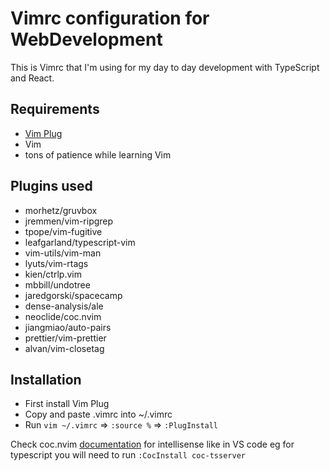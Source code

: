 # Vimrc configuration for WebDevelopment

This is Vimrc that I'm using for my day to day development with TypeScript and React.

## Requirements

- [Vim Plug](https://github.com/junegunn/vim-plug)
- Vim
- tons of patience while learning Vim

## Plugins used

- morhetz/gruvbox
- jremmen/vim-ripgrep
- tpope/vim-fugitive
- leafgarland/typescript-vim
- vim-utils/vim-man
- lyuts/vim-rtags
- kien/ctrlp.vim
- mbbill/undotree
- jaredgorski/spacecamp
- dense-analysis/ale
- neoclide/coc.nvim
- jiangmiao/auto-pairs
- prettier/vim-prettier
- alvan/vim-closetag

## Installation

- First install Vim Plug
- Copy and paste .vimrc into ~/.vimrc
- Run `vim ~/.vimrc` => `:source %` => `:PlugInstall`

Check coc.nvim [documentation](https://github.com/neoclide/coc.nvim) for intellisense like in VS code
eg for typescript you will need to run `:CocInstall coc-tsserver`
